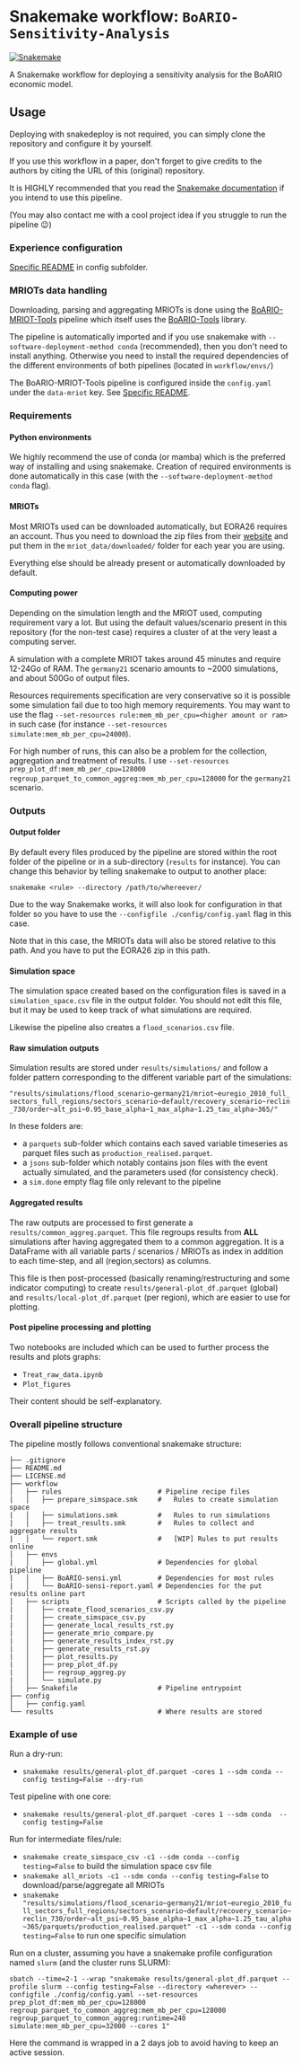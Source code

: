 # Snakemake workflow: `BoARIO-Sensitivity-Analysis`

[![Snakemake](https://img.shields.io/badge/snakemake-≥8.0.0-brightgreen.svg)](https://snakemake.github.io)

A Snakemake workflow for deploying a sensitivity analysis for the BoARIO economic model.

## Usage

Deploying with snakedeploy is not required, you can simply clone the repository and configure it by yourself.

If you use this workflow in a paper, don't forget to give credits to the authors by citing the URL of this (original) repository.

It is HIGHLY recommended that you read the [Snakemake documentation](https://snakemake.readthedocs.io/en/stable/index.html)
if you intend to use this pipeline.

(You may also contact me with a cool project idea if you struggle to run the pipeline :wink:)

### Experience configuration

[Specific README](config/README.md) in config subfolder.

### MRIOTs data handling

Downloading, parsing and aggregating MRIOTs is done using the [BoARIO-MRIOT-Tools](https://github.com/spjuhel/BoARIO-MRIOT-Tools)
pipeline which itself uses the [BoARIO-Tools](https://github.com/spjuhel/BoARIO-Tools) library.

The pipeline is automatically imported and if you use snakemake with `--software-deployment-method conda` (recommended), then you don't need to install anything. Otherwise you need to install the required dependencies of the different environments of both pipelines (located in `workflow/envs/`)

The BoARIO-MRIOT-Tools pipeline is configured inside the `config.yaml` under the `data-mriot` key. See [Specific README](config/README.md).

### Requirements

#### Python environments

We highly recommend the use of conda (or mamba) which is the preferred way of installing and using snakemake.
Creation of required environments is done automatically in this case (with the `--software-deployment-method conda` flag).

#### MRIOTs

Most MRIOTs used can be downloaded automatically, but EORA26 requires an account.
Thus you need to download the zip files from their [website](https://worldmrio.com/eora26/)
and put them in the `mriot_data/downloaded/` folder for each year you are using.

Everything else should be already present or automatically downloaded by default.

#### Computing power

Depending on the simulation length and the MRIOT used, computing requirement vary a lot.
But using the default values/scenario present in this repository (for the non-test case)
requires a cluster of at the very least a computing server.

A simulation with a complete MRIOT takes around 45 minutes and require 12-24Go of RAM.
The `germany21` scenario amounts to ~2000 simulations, and about 500Go of output files.

Resources requirements specification are very conservative so it is possible some simulation
fail due to too high memory requirements. You may want to use the flag `--set-resources rule:mem_mb_per_cpu=<higher amount or ram>` in
such case (for instance `--set-resources simulate:mem_mb_per_cpu=24000`).

For high number of runs, this can also be a problem for the collection, aggregation and
treatment of results. I use `--set-resources prep_plot_df:mem_mb_per_cpu=128000 regroup_parquet_to_common_aggreg:mem_mb_per_cpu=128000` for the `germany21` scenario.

### Outputs

#### Output folder

By default every files produced by the pipeline are stored within the root folder of the pipeline or in a sub-directory (`results` for instance).
You can change this behavior by telling snakemake to output to another place:

`snakemake <rule> --directory /path/to/whereever/`

Due to the way Snakemake works, it will also look for configuration in that folder
so you have to use the `--configfile ./config/config.yaml` flag in this case.

Note that in this case, the MRIOTs data will also be stored relative to this path. And you have to put the EORA26 zip in this path.

#### Simulation space

The simulation space created based on the configuration files is saved in a `simulation_space.csv` file in the output folder.
You should not edit this file, but it may be used to keep track of what simulations are required.

Likewise the pipeline also creates a `flood_scenarios.csv` file.

#### Raw simulation outputs

Simulation results are stored under `results/simulations/` and follow a folder pattern corresponding to the different variable part of the simulations:

`"results/simulations/flood_scenario~germany21/mriot~euregio_2010_full_sectors_full_regions/sectors_scenario~default/recovery_scenario~reclin_730/order~alt_psi~0.95_base_alpha~1_max_alpha~1.25_tau_alpha~365/"`

In these folders are:

- a `parquets` sub-folder which contains each saved variable timeseries as parquet files such as `production_realised.parquet`.
- a `jsons` sub-folder which notably contains json files with the event actually simulated, and the parameters used (for consistency check).
- a `sim.done` empty flag file only relevant to the pipeline

#### Aggregated results

The raw outputs are processed to first generate a `results/common_aggreg.parquet`. This file regroups results from **ALL** simulations
after having aggregated them to a common aggregation. It is a DataFrame with all variable parts / scenarios / MRIOTs as index in addition to each time-step, and all (region,sectors) as columns.

This file is then post-processed (basically renaming/restructuring and some indicator computing) to create
`results/general-plot_df.parquet` (global) and `results/local-plot_df.parquet` (per region), which are easier to use for plotting.

#### Post pipeline processing and plotting

Two notebooks are included which can be used to further process the results and plots graphs:

- `Treat_raw_data.ipynb`
- `Plot_figures`

Their content should be self-explanatory.

### Overall pipeline structure

The pipeline mostly follows conventional snakemake structure:

```
├── .gitignore
├── README.md
├── LICENSE.md
├── workflow
│   ├── rules                        # Pipeline recipe files
|   │   ├── prepare_simspace.smk     #   Rules to create simulation space
|   │   ├── simulations.smk          #   Rules to run simulations
|   │   ├── treat_results.smk        #   Rules to collect and aggregate results
|   │   └── report.smk               #   [WIP] Rules to put results online
│   ├── envs
|   │   ├── global.yml               # Dependencies for global pipeline
|   │   ├── BoARIO-sensi.yml         # Dependencies for most rules
|   │   └── BoARIO-sensi-report.yaml # Dependencies for the put results online part
│   ├── scripts                      # Scripts called by the pipeline
|   │   ├── create_flood_scenarios_csv.py
|   │   ├── create_simspace_csv.py
|   │   ├── generate_local_results_rst.py
|   │   ├── generate_mrio_compare.py
|   │   ├── generate_results_index_rst.py
|   │   ├── generate_results_rst.py
|   │   ├── plot_results.py
|   │   ├── prep_plot_df.py
|   │   ├── regroup_aggreg.py
|   │   └── simulate.py
│   ├── Snakefile                    # Pipeline entrypoint
├── config
│   ├── config.yaml
└── results                          # Where results are stored
```

### Example of use

Run a dry-run:

- `snakemake results/general-plot_df.parquet -cores 1 --sdm conda --config testing=False --dry-run`

Test pipeline with one core:

- `snakemake results/general-plot_df.parquet -cores 1 --sdm conda  --config testing=False`

Run for intermediate files/rule:

- `snakemake create_simspace_csv -c1 --sdm conda --config testing=False` to build the simulation space csv file
- `snakemake all_mriots -c1 --sdm conda --config testing=False` to download/parse/aggregate all MRIOTs
- `snakemake "results/simulations/flood_scenario~germany21/mriot~euregio_2010_full_sectors_full_regions/sectors_scenario~default/recovery_scenario~reclin_730/order~alt_psi~0.95_base_alpha~1_max_alpha~1.25_tau_alpha~365/parquets/production_realised.parquet" -c1 --sdm conda --config testing=False` to run one specific simulation

Run on a cluster, assuming you have a snakemake profile configuration named `slurm` (and the cluster runs SLURM):

`sbatch --time=2-1 --wrap "snakemake results/general-plot_df.parquet --profile slurm --config testing=False --directory <wherever> --configfile ./config/config.yaml --set-resources prep_plot_df:mem_mb_per_cpu=128000 regroup_parquet_to_common_aggreg:mem_mb_per_cpu=128000 regroup_parquet_to_common_aggreg:runtime=240 simulate:mem_mb_per_cpu=32000 --cores 1"`

Here the command is wrapped in a 2 days job to avoid having to keep an active session.
